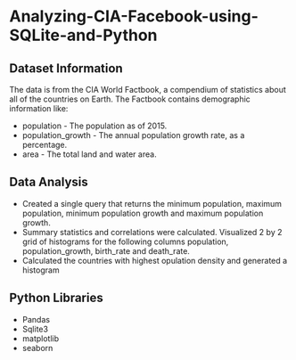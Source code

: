 # Analyzing-CIA-Facebook-using-SQLite-and-Python
## Dataset Information
The data is from the CIA World Factbook, a compendium of statistics about all of the countries on Earth. The Factbook contains demographic information like:
* population - The population as of 2015.
* population_growth - The annual population growth rate, as a percentage.
* area - The total land and water area.
## Data Analysis
* Created a single query that returns the minimum population, maximum population, minimum population growth and maximum population growth.
* Summary statistics and correlations were calculated. Visualized 2 by 2 grid of histograms for the following columns population, population_growth, birth_rate and death_rate.
* Calculated the countries with highest opulation density and generated a histogram
## Python Libraries
* Pandas
* Sqlite3
* matplotlib
* seaborn


